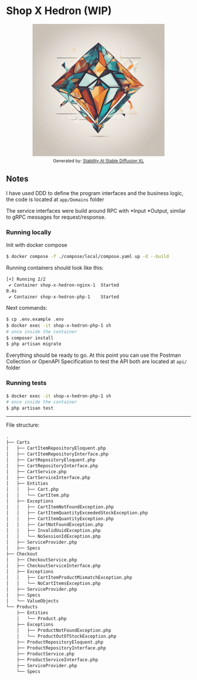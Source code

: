 # Shop X Hedron (WIP)

<div style="text-align: center;">
    <img src="resources/docs/hedron-stability-stable-dif-xl.png" alt="Shop X Hedron" width="360"/>
    <div><small>Generated by: <a href="https://stability.ai/stable-diffusion" target="_blank">Stability AI Stable Diffusion XL</a></small></div>
</div>

## Notes

I have used DDD to define the program interfaces and the business logic, the code is located at `app/Domains` folder

The service interfaces were build around RPC with *Input *Output, similar to gRPC messages for request/response.

### Running locally

Init with docker compose

```bash
$ docker compose -f ./compose/local/compose.yaml up -d --build
```

Running containers should look like this:

```text
[+] Running 2/2
 ✔ Container shop-x-hedron-nginx-1  Started                                                                                                                                0.4s 
 ✔ Container shop-x-hedron-php-1    Started
```

Next commands:

```bash
$ cp .env.example .env
$ docker exec -it shop-x-hedron-php-1 sh
# once inside the container
$ composer install
$ php artisan migrate
```

Everything should be ready to go. At this point you can use the Postman Collection or OpenAPI Specification to test the
API both are located at `api/` folder

### Running tests

```bash
$ docker exec -it shop-x-hedron-php-1 sh
# once inside the container
$ php artisan test
```

---
File structure:

```text
.
├── Carts
│   ├── CartItemRepositoryEloquent.php
│   ├── CartItemRepositoryInterface.php
│   ├── CartRepositoryEloquent.php
│   ├── CartRepositoryInterface.php
│   ├── CartService.php
│   ├── CartServiceInterface.php
│   ├── Entities
│   │   ├── Cart.php
│   │   └── CartItem.php
│   ├── Exceptions
│   │   ├── CartItemNotFoundException.php
│   │   ├── CartItemQuantityExceededStockException.php
│   │   ├── CartItemQuantityException.php
│   │   ├── CartNotFoundException.php
│   │   ├── InvalidUuidException.php
│   │   └── NoSessionIdException.php
│   ├── ServiceProvider.php
│   ├── Specs
├── Checkout
│   ├── CheckoutService.php
│   ├── CheckoutServiceInterface.php
│   ├── Exceptions
│   │   ├── CartItemProductMismatchException.php
│   │   └── NoCartItemsException.php
│   ├── ServiceProvider.php
│   ├── Specs
│   └── ValueObjects
└── Products
    ├── Entities
    │   └── Product.php
    ├── Exceptions
    │   ├── ProductNotFoundException.php
    │   └── ProductOutOfStockException.php
    ├── ProductRepositoryEloquent.php
    ├── ProductRepositoryInterface.php
    ├── ProductService.php
    ├── ProductServiceInterface.php
    ├── ServiceProvider.php
    └── Specs

```
